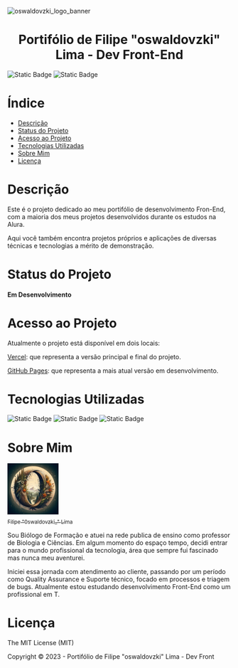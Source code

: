 ![oswaldovzki_logo_banner](https://github.com/oswaldovzki/landing-front/assets/45914716/ab5abc17-5fde-462e-b8f6-64940a50be13)
<h1 align="center">Portifólio de Filipe "oswaldovzki" Lima - Dev Front-End</h1>

![Static Badge](https://img.shields.io/badge/License-MIT-green?style=plastic) ![Static Badge](https://img.shields.io/badge/Status-Em_Desenvolvimento-green?style=plastic&logo=github)



# Índice
* [Descrição](#Descrição)
* [Status do Projeto](#Status-do-Projeto)
* [Acesso ao Projeto](#Acesso)
* [Tecnologias Utilizadas](#Tecnologias-utilizadas)
* [Sobre Mim](#Sobre-Mim)
* [Licença](#Licença)

# Descrição
Este é o projeto dedicado ao meu portifólio de desenvolvimento Fron-End, com a maioria dos meus projetos desenvolvidos durante os estudos na Alura.

Aqui você também encontra projetos próprios e aplicações de diversas técnicas e tecnologias a mérito de demonstração.
# Status do Projeto
<h4>Em Desenvolvimento</h4>

# Acesso ao Projeto
Atualmente o projeto está disponível em dois locais:

[Vercel](https://meu-portifolio-ft1nzugng-filipe-paixao-de-limas-projects.vercel.app/index.html): que representa a versão principal e final do projeto.

[GitHub Pages](https://oswaldovzki.github.io/landing-front/index.html): que representa a mais atual versão em desenvolvimento.
# Tecnologias Utilizadas
![Static Badge](https://img.shields.io/badge/Technology-HTML-red?style=plastic&logo=html5)
![Static Badge](https://img.shields.io/badge/Technology-CSS-blue?style=plastic&logo=css3&logoColor=%231572B6)
![Static Badge](https://img.shields.io/badge/Technology-JavaScript-yellow?style=plastic&logo=javascript&logoColor=%23F7DF1E)
# Sobre Mim
[<img loading="lazy" src="./img/oswaldovzki_logo_full.jpg" width=115><br><sub>Filipe "0swaldovzki_" Lima</sub>](https://github.com/oswaldovzki)


Sou Biólogo de Formação e atuei na rede publica de ensino como professor de Biologia e Ciências. Em algum momento do espaço tempo, decidi entrar para o mundo profissional da tecnologia, área que sempre fui fascinado mas nunca meu aventurei. 

Iniciei essa jornada com atendimento ao cliente, passando por um período como Quality Assurance e Suporte técnico, focado em processos e triagem de bugs. Atualmente estou estudando desenvolvimento Front-End como um profissional em T. 
# Licença

The MIT License (MIT)

Copyright ©️ 2023 - Portifólio de Filipe "oswaldovzki" Lima - Dev Front